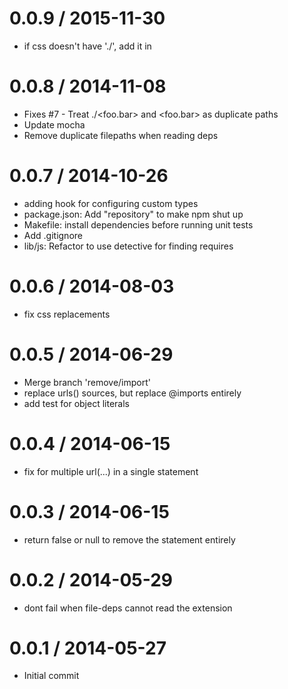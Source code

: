 
0.0.9 / 2015-11-30
==================

  * if css doesn't have './', add it in

0.0.8 / 2014-11-08
==================

  * Fixes #7 - Treat ./<foo.bar> and <foo.bar> as duplicate paths
  * Update mocha
  * Remove duplicate filepaths when reading deps

0.0.7 / 2014-10-26
==================

  * adding hook for configuring custom types
  * package.json: Add "repository" to make npm shut up
  * Makefile: install dependencies before running unit tests
  * Add .gitignore
  * lib/js: Refactor to use detective for finding requires

0.0.6 / 2014-08-03
==================

 * fix css replacements

0.0.5 / 2014-06-29
==================

 * Merge branch 'remove/import'
 * replace urls() sources, but replace @imports entirely
 * add test for object literals

0.0.4 / 2014-06-15
==================

 * fix for multiple url(...) in a single statement

0.0.3 / 2014-06-15
==================

 * return false or null to remove the statement entirely

0.0.2 / 2014-05-29
==================

 * dont fail when file-deps cannot read the extension

0.0.1 / 2014-05-27
==================

 * Initial commit
